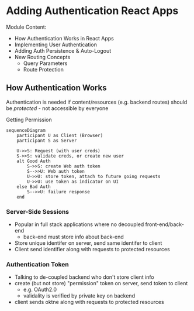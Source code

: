 # Adding Authentication React Apps
Module Content:
* How Authentication Works in React Apps
* Implementing User Authentication
* Adding Auth Persistence & Auto-Logout
* New Routing Concepts
  * Query Parameters
  * Route Protection

## How Authentication Works

Authentication is needed if content/resources (e.g. backend routes) should be *protected* - not accessible by everyone

Getting Permission
```mermaid
sequenceDiagram
    participant U as Client (Browser)
    participant S as Server

    U->>S: Request (with user creds)
    S->>S: validate creds, or create new user
    alt Good Auth
        S->>S: create Web auth token
        S-->>U: Web auth token
        U->>U: store token, attach to future going requests
        U->>U: use token as indicator on UI
    else Bad Auth
        S-->>U: failure response 
    end
```

### Server-Side Sessions
* Popular in full stack applications where no decoupled front-end/back-end
  * back-end must store info about back-end
* Store unique identifer on server, send same identifer to client
* Client send identifier along with requests to protected resources

### Authentication Token
* Talking to de-coupled backend who don't store client info
* create (but not store) "permission" token on server, send token to client
  * e.g. OAuth2.0
  * validality is verified by private key on backend
* client sends oktne along with requests to protected resources